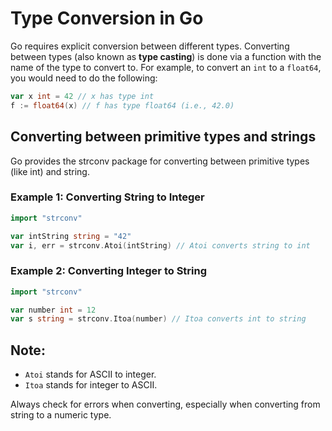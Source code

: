 # Type Conversion in Go

Go requires explicit conversion between different types. Converting between types (also known as **type casting**) is done via a function with the name of the type to convert to. For example, to convert an `int` to a `float64`, you would need to do the following:

```go
var x int = 42 // x has type int
f := float64(x) // f has type float64 (i.e., 42.0)
```

## Converting between primitive types and strings
Go provides the strconv package for converting between primitive types (like int) and string.

### Example 1: Converting String to Integer
```go
import "strconv"

var intString string = "42"
var i, err = strconv.Atoi(intString) // Atoi converts string to int
```

### Example 2: Converting Integer to String
```go
import "strconv"

var number int = 12
var s string = strconv.Itoa(number) // Itoa converts int to string
```

## Note:
* `Atoi` stands for ASCII to integer.
* `Itoa` stands for integer to ASCII.

Always check for errors when converting, especially when converting from string to a numeric type.
